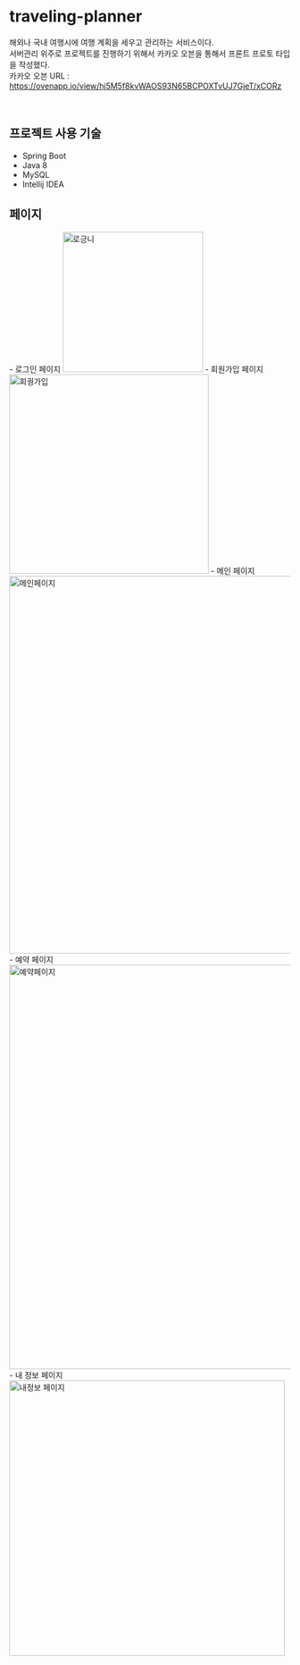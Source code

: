 <h1>traveling-planner</h1>

해외나 국내 여행시에 여행 계획을 세우고 관리하는 서비스이다.<br>
서버관리 위주로 프로젝트를 진행하기 위해서 카카오 오븐을 통해서 프론트 프로토 타입을 작성했다. <br>
카카오 오븐 URL : https://ovenapp.io/view/hj5M5f8kvWAOS93N65BCPOXTvUJ7GjeT/xCORz

<br>
<h2>프로젝트 사용 기술</h2>

- Spring Boot
- Java 8
- MySQL
- Intellij IDEA

<h2>페이지</h2>
- 로그인 페이지
<img width="251" alt="로긍니" src="https://user-images.githubusercontent.com/53288312/99758282-98654700-2b34-11eb-982b-7be405360116.PNG">
- 회원가입 페이지
<img width="357" alt="회궝가입" src="https://user-images.githubusercontent.com/53288312/99758293-a0bd8200-2b34-11eb-9fe3-f8aa99e8c680.PNG">
- 메인 페이지
<img width="676" alt="메인페이지" src="https://user-images.githubusercontent.com/53288312/99758296-a1eeaf00-2b34-11eb-803a-9f8c7e37fe42.PNG">
- 예약 페이지
<img width="724" alt="예약페이지" src="https://user-images.githubusercontent.com/53288312/99758299-a4510900-2b34-11eb-9295-7a99885ecc18.PNG">
- 내 정보 페이지
<img width="493" alt="내정보 페이지" src="https://user-images.githubusercontent.com/53288312/99758301-a61acc80-2b34-11eb-99cb-46fe40e81e78.PNG">
